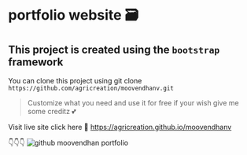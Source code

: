 # portfolio website 🗃️
## This project is created using the `bootstrap` framework

You can clone this project using git clone `https://github.com/agricreation/moovendhanv.git`

>Customize what you need and use it for free
>if your wish give me some creditz 💕

Visit live site click here 📲 https://agricreation.github.io/moovendhanv

👇👇👇
![github moovendhan portfolio](https://user-images.githubusercontent.com/96030910/214090870-1d3d5bf0-0277-4fcf-9003-6f07a827f745.png)
